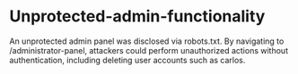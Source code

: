 # Unprotected-admin-functionality
An unprotected admin panel was disclosed via robots.txt. By navigating to /administrator-panel, attackers could perform unauthorized actions without authentication, including deleting user accounts such as carlos.
